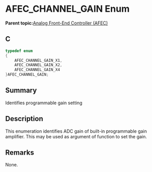 # AFEC\_CHANNEL\_GAIN Enum

**Parent topic:**[Analog Front-End Controller \(AFEC\)](GUID-89A24A8B-C8CE-48B6-9F65-764983A80D78.md)

## C

```c
typedef enum
{
    AFEC_CHANNEL_GAIN_X1,
    AFEC_CHANNEL_GAIN_X2,
    AFEC_CHANNEL_GAIN_X4
}AFEC_CHANNEL_GAIN;
```

## Summary

Identifies programmable gain setting

## Description

This enumeration identifies ADC gain of built-in programmable gain amplifier. This may be used as argument of function to set the gain.

## Remarks

None.

